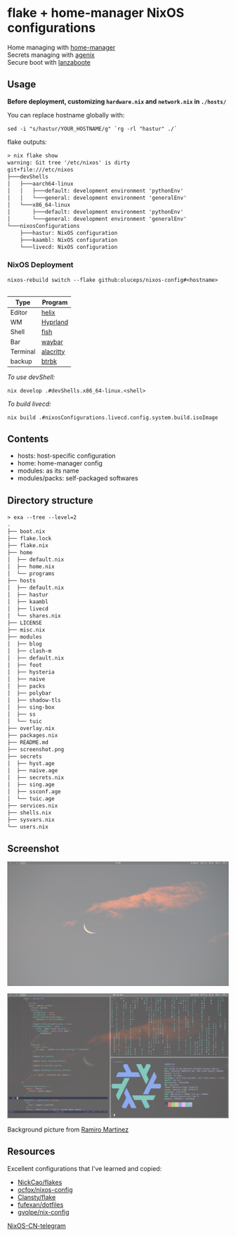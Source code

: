# flake + home-manager NixOS configurations

Home managing with [home-manager](https://github.com/nix-community/home-manager)  
Secrets managing with [agenix](https://github.com/ryantm/agenix)  
Secure boot with [lanzaboote](https://github.com/nix-community/lanzaboote)


## Usage
__Before deployment, customizing `hardware.nix` and `network.nix`  in `./hosts/`__

You can replace hostname globally with:    
```console  
sed -i "s/hastur/YOUR_HOSTNAME/g" `rg -rl "hastur" ./`  
```

flake outputs:  

```console
> nix flake show
warning: Git tree '/etc/nixos' is dirty
git+file:///etc/nixos
├───devShells
│   ├───aarch64-linux
│   │   ├───default: development environment 'pythonEnv'
│   │   └───general: development environment 'generalEnv'
│   └───x86_64-linux
│       ├───default: development environment 'pythonEnv'
│       └───general: development environment 'generalEnv'
└───nixosConfigurations
    ├───hastur: NixOS configuration
    ├───kaambl: NixOS configuration
    └───livecd: NixOS configuration
```  

### NixOS Deployment

```console
nixos-rebuild switch --flake github:oluceps/nixos-config#<hostname>
  
```
|Type|Program|
|---|---|
|Editor|[helix](https://github.com/oluceps/nixos-config/tree/pub/home/programs/helix)|
|WM|[Hyprland](https://github.com/oluceps/nixos-config/tree/pub/home/programs/hyprland)|
|Shell|[fish](https://github.com/oluceps/nixos-config/tree/pub/home/programs/fish)|
|Bar|[waybar](https://github.com/oluceps/nixos-config/tree/pub/home/programs/waybar)|
|Terminal|[alacritty](https://github.com/oluceps/nixos-config/tree/pub/home/programs/alacritty)|
|backup|[btrbk](https://github.com/oluceps/nixos-config/tree/pub/modules/btrbk)|  

_To use devShell:_  
```console
nix develop .#devShells.x86_64-linux.<shell>
```   

_To build livecd:_

```console
nix build .#nixosConfigurations.livecd.config.system.build.isoImage
```



## Contents
+ hosts: host-specific configuration  
+ home: home-manager config  
+ modules: as its name  
+ modules/packs: self-packaged softwares


## Directory structure  
```console  
> exa --tree --level=2
.
├── boot.nix
├── flake.lock
├── flake.nix
├── home
│  ├── default.nix
│  ├── home.nix
│  └── programs
├── hosts
│  ├── default.nix
│  ├── hastur
│  ├── kaambl
│  ├── livecd
│  └── shares.nix
├── LICENSE
├── misc.nix
├── modules
│  ├── blog
│  ├── clash-m
│  ├── default.nix
│  ├── foot
│  ├── hysteria
│  ├── naive
│  ├── packs
│  ├── polybar
│  ├── shadow-tls
│  ├── sing-box
│  ├── ss
│  └── tuic
├── overlay.nix
├── packages.nix
├── README.md
├── screenshot.png
├── secrets
│  ├── hyst.age
│  ├── naive.age
│  ├── secrets.nix
│  ├── sing.age
│  ├── ssconf.age
│  └── tuic.age
├── services.nix
├── shells.nix
├── sysvars.nix
└── users.nix

```  

## Screenshot  
![screenshot](./screenshots/shot_1.png)

![screenshot](./screenshots/shot_2.png)

  
Background picture from [Ramiro Martinez](https://unsplash.com/@ramiro250)  

## Resources  
Excellent configurations that I've learned and copied:  
+ [NickCao/flakes](https://github.com/NickCao/flakes)  
+ [ocfox/nixos-config](https://github.com/ocfox/nixos-config)  
+ [Clansty/flake](https://github.com/Clansty/flake)  
+ [fufexan/dotfiles](https://github.com/fufexan/dotfiles)  
+ [gvolpe/nix-config](https://github.com/gvolpe/nix-config)

[NixOS-CN-telegram](https://github.com/nixos-cn/NixOS-CN-telegram)


